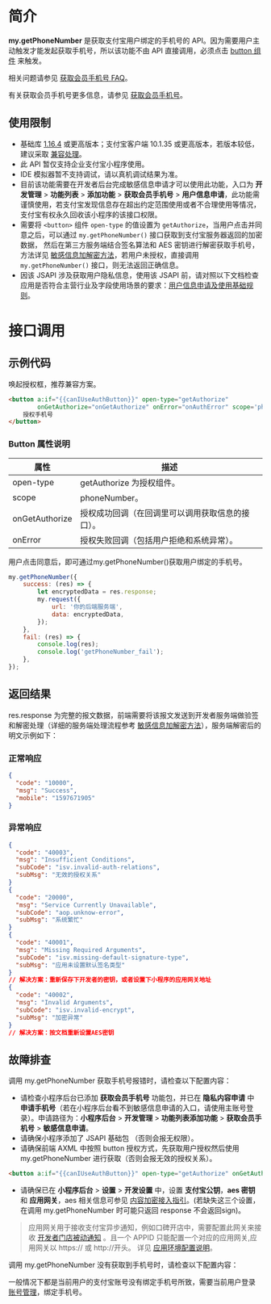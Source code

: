 
# 简介
**my.getPhoneNumber** 是获取支付宝用户绑定的手机号的 API。因为需要用户主动触发才能发起获取手机号，所以该功能不由 API 直接调用，必须点击 [button 组件](https://opendocs.alipay.com/mini/component/button) 来触发。

相关问题请参见 [获取会员手机号 FAQ](https://opendocs.alipay.com/mini/006lmr)。

有关获取会员手机号更多信息，请参见 [获取会员手机号](https://opendocs.alipay.com/mini/introduce/getphonenumber)。

## 使用限制

- 基础库 [1.16.4](https://opendocs.alipay.com/mini/framework/lib) 或更高版本；支付宝客户端 10.1.35 或更高版本，若版本较低，建议采取 [兼容处理](/mini/framework/compatibility)。
- 此 API 暂仅支持企业支付宝小程序使用。
- IDE 模拟器暂不支持调试，请以真机调试结果为准。
- 目前该功能需要在开发者后台完成敏感信息申请才可以使用此功能，入口为 **开发管理** > **功能列表** > **添加功能** > **获取会员手机号** > **用户信息申请**，此功能需谨慎使用，若支付宝发现信息存在超出约定范围使用或者不合理使用等情况，支付宝有权永久回收该小程序的该接口权限。
- 需要将 `<button>` 组件 `open-type` 的值设置为 `getAuthorize`，当用户点击并同意之后，可以通过 `my.getPhoneNumber()` 接口获取到支付宝服务器返回的加密数据， 然后在第三方服务端结合签名算法和 AES 密钥进行解密获取手机号，方法详见 [敏感信息加解密方法](https://opendocs.alipay.com/mini/2019110100244259)，若用户未授权，直接调用 `my.getPhoneNumber()` 接口，则无法返回正确信息。
- 因该 JSAPI 涉及获取用户隐私信息，使用该 JSAPI 前，请对照以下文档检查应用是否符合主营行业及字段使用场景的要求：[用户信息申请及使用基础规则](https://opendocs.alipay.com/mini/introduce/01sxqf)。

# 接口调用

## 示例代码
唤起授权框，推荐兼容方案。
```html
<button a:if="{{canIUseAuthButton}}" open-type="getAuthorize"
        onGetAuthorize="onGetAuthorize" onError="onAuthError" scope='phoneNumber'>
    授权手机号
</button>
```

### Button 属性说明
| **属性** | **描述** |
| --- | --- |
| open-type | getAuthorize 为授权组件。 |
| scope | phoneNumber。 |
| onGetAuthorize | 授权成功回调（在回调里可以调用获取信息的接口）。 |
| onError | 授权失败回调（包括用户拒绝和系统异常）。 |

用户点击同意后，即可通过my.getPhoneNumber()获取用户绑定的手机号。
```javascript
my.getPhoneNumber({
    success: (res) => {
        let encryptedData = res.response;
        my.request({
            url: '你的后端服务端',
            data: encryptedData,
        });
    },
    fail: (res) => {
        console.log(res);
        console.log('getPhoneNumber_fail');
    },
});
```

## 返回结果
res.response 为完整的报文数据，前端需要将该报文发送到开发者服务端做验签和解密处理（详细的服务端处理流程参考 [敏感信息加解密方法](https://opendocs.alipay.com/mini/2019110100244259)），服务端解密后的明文示例如下：

### 正常响应
```json
{
  "code": "10000",
  "msg": "Success",
  "mobile": "1597671905"
}
```

### 异常响应
```json
{
  "code": "40003",
  "msg": "Insufficient Conditions",
  "subCode": "isv.invalid-auth-relations",
  "subMsg": "无效的授权关系"
}
{
  "code": "20000",
  "msg": "Service Currently Unavailable",
  "subCode": "aop.unknow-error",
  "subMsg": "系统繁忙"
}
{
  "code": "40001",
  "msg": "Missing Required Arguments",
  "subCode": "isv.missing-default-signature-type",
  "subMsg": "应用未设置默认签名类型"
}
// 解决方案：重新保存下开发者的密钥，或者设置下小程序的应用网关地址
{
  "code": "40002",
  "msg": "Invalid Arguments",
  "subCode": "isv.invalid-encrypt",
  "subMsg": "加密异常"
}
// 解决方案：按文档重新设置AES密钥
```

## 故障排查
调用 my.getPhoneNumber 获取手机号报错时，请检查以下配置内容：

- 请检查小程序后台已添加 **获取会员手机号** 功能包，并已在 **隐私内容申请** 中 **申请手机号**（若在小程序后台看不到敏感信息申请的入口，请使用主账号登录）。申请路径为：**小程序后台** > **开发管理** > **功能列表添加功能** > **获取会员手机号** > **敏感信息申请**。
- 请确保小程序添加了 JSAPI 基础包 （否则会报无权限）。 
- 请确保前端 AXML 中按照 button 授权方式，先获取用户授权然后使用 my.getPhoneNumber 进行获取（否则会报无效的授权关系）。

```html
<button a:if="{{canIUseAuthButton}}" open-type="getAuthorize" onGetAuthorize="onGetAuthorize" onError="onAuthError" scope='phoneNumber'>    授权手机号</button>
```

- 请确保已在 **小程序后台** > **设置** > **开发设置** 中，设置 **支付宝公钥**，**aes 密钥** 和 **应用网关**，aes 相关信息可参见 [内容加密接入指引](https://opendocs.alipay.com/mini/2019110100244259)。(若缺失这三个设置，在调用 my.getPhoneNumber 时可能只返回 response 不会返回sign)。
> 应用网关用于接收支付宝异步通知，例如口碑开店中，需要配置此网关来接收 [开发者门店被动通知](https://opendocs.alipay.com/open/205/105251/#%E5%BC%80%E5%8F%91%E8%80%85%E9%97%A8%E5%BA%97%E8%A2%AB%E5%8A%A8%E9%80%9A%E7%9F%A5) 。且一个 APPID 只能配置一个对应的应用网关,应用网关以 https:// 或 http://开头。
> 详见 [应用环境配置说明](https://docs.open.alipay.com/200/105310/#s2)。

调用 my.getPhoneNumber 没有获取到手机号时，请检查以下配置内容：

一般情况下都是当前用户的支付宝账号没有绑定手机号所致，需要当前用户登录 [账号管理](https://custweb.alipay.com/account/index.htm)，绑定手机号。
